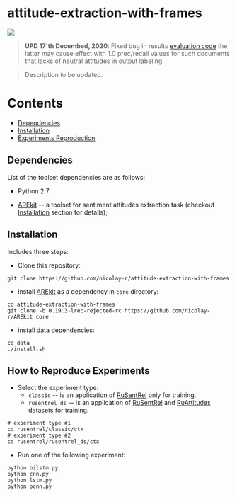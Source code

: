 # attitude-extraction-with-frames
![](https://img.shields.io/badge/Python-2.7-brightgreen.svg)

> **UPD 17'th Decembed, 2020**: Fixed bug in results [evaluation code](https://github.com/nicolay-r/attitude-extraction-with-frames/issues/1)
the latter may cause effect with 1.0 prec/recall values for such documents that lacks of neutral attitudes in output labeling.

> Description to be updated.



# Contents
* [Dependencies](#dependencies)
* [Installation](#installation)
* [Experiments Reproduction](#how-to-run-experiments)

## Dependencies

List of the toolset dependencies are as follows:

* Python 2.7

* [AREkit](https://github.com/nicolay-r/AREkit) -- a toolset for sentiment attitudes extraction task 
(checkout [Installation](#installation) section for details); 

## Installation 

Includes three steps:

* Clone this repository:
```
git clone https://github.com/nicolay-r/attitude-extraction-with-frames
```

* install [AREkit](https://github.com/nicolay-r/AREkit) 
as a dependency in `core` directory:
```
cd attitude-extraction-with-frames
git clone -b 0.19.3-lrec-rejected-rc https://github.com/nicolay-r/AREkit core
```

* install data dependencies:
```
cd data
./install.sh
```

## How to Reproduce Experiments

* Select the experiment type:
    * `classic` -- is an application of 
        [RuSentRel](https://github.com/nicolay-r/RuSentRel) 
        only for training.
    * `rusentrel_ds` -- is an application of [RuSentRel](https://github.com/nicolay-r/RuSentRel) and [RuAttitudes](https://github.com/nicolay-r/RuAttitudes) 
        datasets for training.
```
# experiment type #1
cd rusentrel/classic/ctx
# experiment type #2
cd rusentrel/rusentrel_ds/ctx
```

* Run one of the following experiment:
```
python bilstm.py
python cnn.py
python lstm.py
python pcnn.py
```
